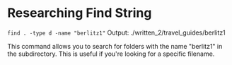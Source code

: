 # Researching Find String

```find . -type d -name "berlitz1"```
Output:
./written_2/travel_guides/berlitz1

This command allows you to search for folders with the name "berlitz1" in the subdirectory. This is useful if you're looking for a specific filename. 


